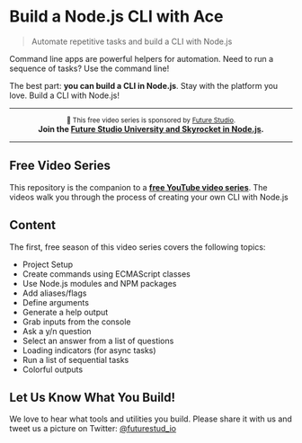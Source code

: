 # Build a Node.js CLI with Ace

> Automate repetitive tasks and build a CLI with Node.js

Command line apps are powerful helpers for automation. Need to run a sequence of tasks? Use the command line!

The best part: **you can build a CLI in Node.js**. Stay with the platform you love. Build a CLI with Node.js!

------

<p align="center"><sup>🚀 This free video series is sponsored by <a href="https://futurestud.io">Future Studio</a>.</sup>
<br><b>
Join the <a href="https://futurestud.io/university">Future Studio University and Skyrocket in Node.js</a>.</b>
</p>

------

## Free Video Series

This repository is the companion to a [**free YouTube video series**](https://www.youtube.com/watch?v=qE_TKIcu4pE&list=PLpUMhvC6l7ANfqV2erFmMJ6v9DQDS28L9). The videos walk you through the process of creating your own CLI with Node.js

## Content

The first, free season of this video series covers the following topics:

- Project Setup
- Create commands using ECMAScript classes
- Use Node.js modules and NPM packages
- Add aliases/flags
- Define arguments
- Generate a help output
- Grab inputs from the console
- Ask a y/n question
- Select an answer from a list of questions
- Loading indicators (for async tasks)
- Run a list of sequential tasks
- Colorful outputs

## Let Us Know What You Build!

We love to hear what tools and utilities you build. Please share it with us and tweet us a picture on Twitter: [@futurestud_io](https://twitter.com/futurestud_io)
